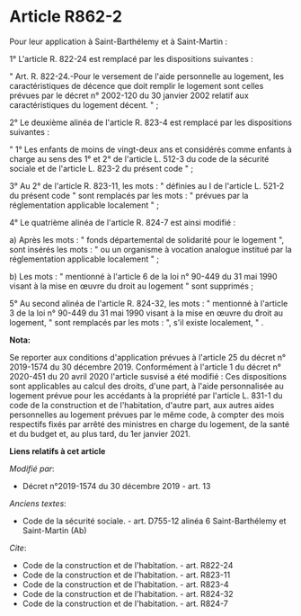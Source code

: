 # Article R862-2

Pour leur application à Saint-Barthélemy et à Saint-Martin :

1° L'article R. 822-24 est remplacé par les dispositions suivantes :

" Art. R. 822-24.-Pour le versement de l'aide personnelle au logement, les caractéristiques de décence que doit remplir le
logement sont celles prévues par le décret n° 2002-120 du 30 janvier 2002 relatif aux caractéristiques du logement décent.
" ;

2° Le deuxième alinéa de l'article R. 823-4 est remplacé par les dispositions suivantes :

" 1° Les enfants de moins de vingt-deux ans et considérés comme enfants à charge au sens des 1° et 2° de l'article L. 512-3
du code de la sécurité sociale et de l'article L. 823-2 du présent code " ;

3° Au 2° de l'article R. 823-11, les mots : " définies au I de l'article L. 521-2 du présent code " sont remplacés par les
mots : " prévues par la réglementation applicable localement " ;

4° Le quatrième alinéa de l'article R. 824-7 est ainsi modifié :

a) Après les mots : " fonds départemental de solidarité pour le logement ", sont insérés les mots : " ou un organisme à
vocation analogue institué par la réglementation applicable localement " ;

b) Les mots : " mentionné à l'article 6 de la loi n° 90-449 du 31 mai 1990 visant à la mise en œuvre du droit au logement "
sont supprimés ;

5° Au second alinéa de l'article R. 824-32, les mots : " mentionné à l'article 3 de la loi n° 90-449 du 31 mai 1990 visant à
la mise en œuvre du droit au logement, " sont remplacés par les mots : ", s'il existe localement,  "   .

**Nota:**

Se reporter aux conditions d'application prévues à l'article 25 du décret n° 2019-1574 du 30 décembre 2019. Conformément à
l'article 1 du décret n° 2020-451 du 20 avril 2020 l'article susvisé a été modifié : Ces dispositions sont applicables au
calcul des droits, d'une part, à l'aide personnalisée au logement prévue pour les accédants à la propriété par l'article L.
831-1 du code de la construction et de l'habitation, d'autre part, aux autres aides personnelles au logement prévues par le
même code, à compter des mois respectifs fixés par arrêté des ministres en charge du logement, de la santé et du budget et,
au plus tard, du 1er janvier 2021.

**Liens relatifs à cet article**

_Modifié par_:

  - Décret n°2019-1574 du 30 décembre 2019 - art. 13

_Anciens textes_:

  - Code de la sécurité sociale. - art. D755-12 alinéa ‎6 Saint-Barthélemy et Saint-Martin (Ab)

_Cite_:

  - Code de la construction et de l'habitation. - art. R822-24
  - Code de la construction et de l'habitation. - art. R823-11
  - Code de la construction et de l'habitation. - art. R823-4
  - Code de la construction et de l'habitation. - art. R824-32
  - Code de la construction et de l'habitation. - art. R824-7
